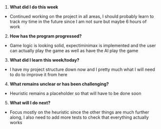 1. **What did I do this week**
- Continued working on the project in all areas, I should probably learn to track my time in the future since I am not sure but maybe 6 hours of work

2. **How has the program progressed?**
- Game logic is looking solid, expectiminimax is implemented and the user can actually play the game as well as have the AI play the game

3. **What did I learn this week/today?**
- I have my project structure down now and I pretty much what I will need to do to improve it from here

4. **What remains unclear or has been challenging?**
- Heuristic remains a placeholder so that will have to be done soon

5. **What will I do next?**
- Focus mostly on the heuristic since the other things are much further along, I also need to add more tests to check that everything actually works